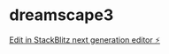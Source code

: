 # dreamscape3

[Edit in StackBlitz next generation editor ⚡️](https://stackblitz.com/~/github.com/snakeplisskenai/dreamscape3)